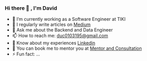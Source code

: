 ### Hi there 👋 , I'm David

- 🔭 I’m currently working as a Software Engineer at TIKI
- 📝 I regularly write articles on [Medium](https://medium.com/@tekaround)
- 💬 Ask me about the Backend and Data Engineer
- 📫 How to reach me: duc0103195@gmail.com
- 📄 Know about my experiences [Linkedin](https://www.linkedin.com/in/minhducvu/)
- 👯 You can book me to mentor you at [Mentor and Consultation](https://www.upwork.com/freelancers/~01694c0bc78df9d869)
- ⚡ Fun fact: ...

